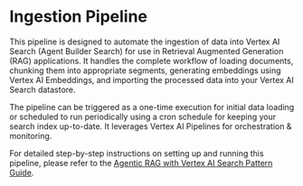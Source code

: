 # Ingestion Pipeline

This pipeline is designed to automate the ingestion of data into Vertex AI Search (Agent Builder Search) for use in Retrieval Augmented Generation (RAG) applications. It handles the complete workflow of loading documents, chunking them into appropriate segments, generating embeddings using Vertex AI Embeddings, and importing the processed data into your Vertex AI Search datastore.

The pipeline can be triggered as a one-time execution for initial data loading or scheduled to run periodically using a cron schedule for keeping your search index up-to-date. It leverages Vertex AI Pipelines for orchestration & monitoring.

For detailed step-by-step instructions on setting up and running this pipeline, please refer to the [Agentic RAG with Vertex AI Search Pattern Guide](../app/patterns/agentic_rag_vertex_ai_search/README.md).
